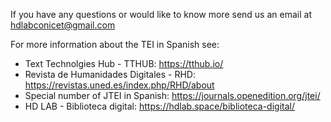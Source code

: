 If you have any questions or would like to know more send us an email at [hdlabconicet@gmail.com](mailto:hdlabconicet@gmail.com)<br>

For more information about the TEI in Spanish see:<br>
- Text Technolgies Hub - TTHUB: https://tthub.io/<br>
- Revista de Humanidades Digitales - RHD: https://revistas.uned.es/index.php/RHD/about <br>
- Special number of JTEI in Spanish: https://journals.openedition.org/jtei/ <br>
- HD LAB - Biblioteca digital: https://hdlab.space/biblioteca-digital/  <br>
  